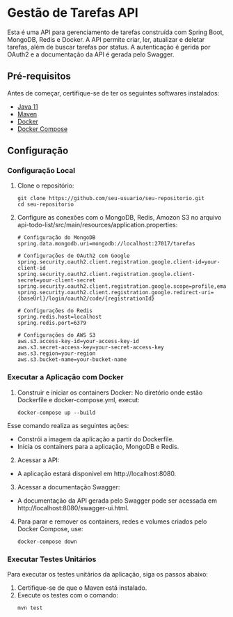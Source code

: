 # Gestão de Tarefas API

Esta é uma API para gerenciamento de tarefas construída com Spring Boot, MongoDB, Redis e Docker. A API permite criar, ler, atualizar e deletar tarefas, além de buscar tarefas por status. A autenticação é gerida por OAuth2 e a documentação da API é gerada pelo Swagger.

## Pré-requisitos

Antes de começar, certifique-se de ter os seguintes softwares instalados:

- [Java 11](https://www.oracle.com/java/technologies/javase-jdk11-downloads.html)
- [Maven](https://maven.apache.org/)
- [Docker](https://www.docker.com/get-started)
- [Docker Compose](https://docs.docker.com/compose/install/)

## Configuração

### Configuração Local

1. Clone o repositório:
   ```
   git clone https://github.com/seu-usuario/seu-repositorio.git
   cd seu-repositorio
   ```
2. Configure as conexões com o MongoDB, Redis, Amozon S3 no arquivo api-todo-list/src/main/resources/application.properties:
   ```
   # Configuração do MongoDB
   spring.data.mongodb.uri=mongodb://localhost:27017/tarefas

   # Configurações de OAuth2 com Google
   spring.security.oauth2.client.registration.google.client-id=your-client-id
   spring.security.oauth2.client.registration.google.client-secret=your-client-secret
   spring.security.oauth2.client.registration.google.scope=profile,email
   spring.security.oauth2.client.registration.google.redirect-uri={baseUrl}/login/oauth2/code/{registrationId}

   # Configurações do Redis
   spring.redis.host=localhost
   spring.redis.port=6379

   # Configurações do AWS S3
   aws.s3.access-key-id=your-access-key-id
   aws.s3.secret-access-key=your-secret-access-key
   aws.s3.region=your-region
   aws.s3.bucket-name=your-bucket-name
   ```

### Executar a Aplicação com Docker

1. Construir e iniciar os containers Docker:
No diretório onde estão Dockerfile e docker-compose.yml, execut:
   ```
   docker-compose up --build
   ```
Esse comando realiza as seguintes ações:

 - Constrói a imagem da aplicação a partir do Dockerfile.
 - Inicia os containers para a aplicação, MongoDB e Redis.
2. Acessar a API:
 - A aplicação estará disponível em http://localhost:8080.
3. Acessar a documentação Swagger:
 - A documentação da API gerada pelo Swagger pode ser acessada em http://localhost:8080/swagger-ui.html.
4. Para parar e remover os containers, redes e volumes criados pelo Docker Compose, use:
   ```
   docker-compose down
   ```

### Executar Testes Unitários

Para executar os testes unitários da aplicação, siga os passos abaixo:

1. Certifique-se de que o Maven está instalado.
2. Execute os testes com o comando: 
   ```
   mvn test
   ```